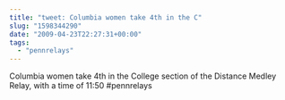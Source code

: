```yaml
---
title: "tweet: Columbia women take 4th in the C"
slug: "1598344290"
date: "2009-04-23T22:27:31+00:00"
tags:
  - "pennrelays"
---
```

Columbia women take 4th in the College section of the Distance Medley Relay, with a time of 11:50 #pennrelays